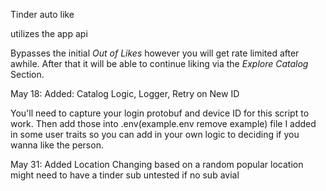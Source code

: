 Tinder auto like

utilizes the app api

Bypasses the initial *Out of Likes* however you will get rate limited after awhile. After that it will be able to continue liking via the *Explore Catalog* Section.

May 18: Added:
        Catalog Logic,
        Logger,
        Retry on New ID 

You'll need to capture your login protobuf and device ID for this script to work. Then add those into .env(example.env remove example) file
I added in some user traits so you can add in your own logic to deciding if you wanna like the person.


May 31: Added
        Location Changing based on a random popular location
        might need to have a tinder sub untested if no sub avial

